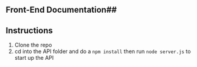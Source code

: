 ## Front-End Documentation##


## Instructions ##
1. Clone the repo
2. cd into the API folder and do a `npm install` then run `node server.js` to start up the API
